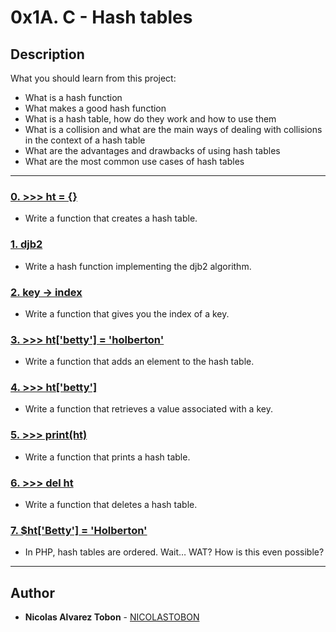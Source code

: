 # 0x1A. C - Hash tables

## Description

What you should learn from this project:

* What is a hash function
* What makes a good hash function
* What is a hash table, how do they work and how to use them
* What is a collision and what are the main ways of dealing with collisions in the context of a hash table
* What are the advantages and drawbacks of using hash tables
* What are the most common use cases of hash tables

---

### [0. >>> ht = {}](./0-hash_table_create.c)

* Write a function that creates a hash table.

### [1. djb2](./1-djb2.c)

* Write a hash function implementing the djb2 algorithm.

### [2. key -> index](./2-key_index.c)

* Write a function that gives you the index of a key.

### [3. >>> ht['betty'] = 'holberton'](./3-hash_table_set.c)

* Write a function that adds an element to the hash table.

### [4. >>> ht['betty']](./4-hash_table_get.c)

* Write a function that retrieves a value associated with a key.

### [5. >>> print(ht)](./5-hash_table_print.c)

* Write a function that prints a hash table.

### [6. >>> del ht](./6-hash_table_delete.c)

* Write a function that deletes a hash table.

### [7. $ht['Betty'] = 'Holberton'](./100-sorted_hash_table.c)

* In PHP, hash tables are ordered. Wait… WAT? How is this even possible?

---

## Author

* **Nicolas Alvarez Tobon** - [NICOLASTOBON](https://github.com/NICOLASTOBON)

